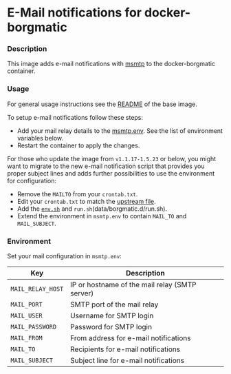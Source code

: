 # E-Mail notifications for docker-borgmatic 

### Description

This image adds e-mail notifications with [msmtp](https://marlam.de/msmtp/) to
the docker-borgmatic container.

### Usage

For general usage instructions see the [README](../base/README.md) of the base
image.

To setup e-mail notifications follow these steps:

* Add your mail relay details to the [msmtp.env](data/borgmatic.d/msmtp.env.template). See
  the list of environment variables below.
* Restart the container to apply the changes.

For those who update the image from `v1.1.17-1.5.23` or below, you might want to
migrate to the new e-mail notification script that provides you proper subject
lines and adds further possibilities to use the environment for configuration:

* Remove the `MAILTO` from your `crontab.txt`.
* Edit your `crontab.txt` to match the [upstream file](data/borgmatic.d/crontab.txt).
* Add the [`env.sh`](data/borgmatic.d/env.sh) and
  `run.sh`(data/borgmatic.d/run.sh).
* Extend the environment in `msmtp.env` to contain `MAIL_TO` and `MAIL_SUBJECT`.

### Environment

Set your mail configuration in `msmtp.env`:

| Key                | Description                |
| ------------------ | -------------------------- |
| `MAIL_RELAY_HOST`  | IP or hostname of the mail relay (SMTP server) |
| `MAIL_PORT`        | SMTP port of the mail relay |
| `MAIL_USER`        | Username for SMTP login |
| `MAIL_PASSWORD`    | Password for SMTP login |
| `MAIL_FROM`        | From address for e-mail notifications |
| `MAIL_TO`          | Recipients for e-mail notifications |
| `MAIL_SUBJECT`     | Subject line for e-mail notifications |
